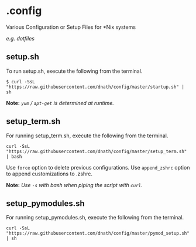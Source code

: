 # .config
 
Various Configuration or Setup Files for \*Nix systems

*e.g. dotfiles* 


## setup.sh

To run setup.sh, execute the following from the terminal.

`$ curl -SsL "https://raw.githubusercontent.com/dnath/config/master/startup.sh" | sh`

**Note:** *`yum` / `apt-get` is determined at runtime.*


## setup\_term.sh

For running setup\_term.sh, execute the following from the terminal.

`curl -SsL "https://raw.githubusercontent.com/dnath/config/master/setup_term.sh" | bash`

Use `force` option to delete previous configurations.
Use `append_zshrc` option to append customizations to .zshrc.

**Note:** *Use `-s` with bash when piping the script with `curl`.*


## setup\_pymodules.sh

For running setup\_pymodules.sh, execute the following from the terminal.

`curl -SsL "https://raw.githubusercontent.com/dnath/config/master/pymod_setup.sh" | sh`
